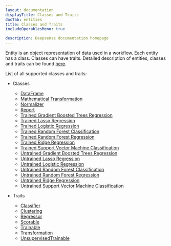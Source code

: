 ```yaml
---
layout: documentation
displayTitle: Classes and Traits
docTab: entities
title: Classes and Traits
includeOperablesMenu: true

description: Deepsense documentation homepage
---
```


Entity is an object representation of data used in a workflow.
Each entity has a class.
Classes can have traits.
Detailed description of entities, classes and traits can be found [here](deeplang.html#entities).

List of all supported classes and traits:

* Classes
  * [DataFrame](classes/dataframe.html)
  * [Mathematical Transformation](classes/mathematical_transformation.html)
  * [Normalizer](classes/normalizer.html)
  * [Report](classes/report.html)
  * [Trained Gradient Boosted Trees Regression](classes/trained_gradient_boosted_trees_regression.html)
  * [Trained Lasso Regression](classes/trained_lasso_regression.html)
  * [Trained Logistic Regression](classes/trained_logistic_regression.html)
  * [Trained Random Forest Classification](classes/trained_random_forest_classification.html)
  * [Trained Random Forest Regression](classes/trained_random_forest_regression.html)
  * [Trained Ridge Regression](classes/trained_ridge_regression.html)
  * [Trained Support Vector Machine Classification](classes/trained_support_vector_machine_classification.html)
  * [Untrained Gradient Boosted Trees Regression](classes/untrained_gradient_boosted_trees_regression.html)
  * [Untrained Lasso Regression](classes/untrained_lasso_regression.html)
  * [Untrained Logistic Regression](classes/untrained_logistic_regression.html)
  * [Untrained Random Forest Classification](classes/untrained_random_forest_classification.html)
  * [Untrained Random Forest Regression](classes/untrained_random_forest_regression.html)
  * [Untrained Ridge Regression](classes/untrained_ridge_regression.html)
  * [Untrained Support Vector Machine Classification](classes/untrained_support_vector_machine_classification.html)

* Traits
  * [Classifier](traits/classifier.html)
  * [Clustering](traits/clustering.html)
  * [Regressor](traits/regressor.html)
  * [Scorable](traits/scorable.html)
  * [Trainable](traits/trainable.html)
  * [Transformation](traits/transformation.html)
  * [UnsupervisedTrainable](traits/unsupervised_trainable.html)
